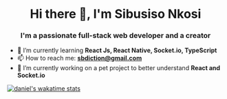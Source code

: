<h1 align="center">Hi there 👋, I'm Sibusiso Nkosi</h1>

<!--
**sbuDiction/sbuDiction** is a ✨ _special_ ✨ repository because its `README.md` (this file) appears on your GitHub profile.

Here are some ideas to get you started:

- 🔭 I’m currently working on ...
- 🌱 I’m currently learning ...
- 👯 I’m looking to collaborate on ...
- 🤔 I’m looking for help with ...
- 💬 Ask me about ...
- 📫 How to reach me: ...
- 😄 Pronouns: ...
- ⚡ Fun fact: ...
-->

<h3 align="center">I'm a passionate full-stack web developer and a creator</h3>

- 🌱 I’m currently learning **React Js, React Native, Socket.io, TypeScript**
- 📫 How to reach me: **sbdiction@gmail.com**
- 🔭 I’m currently working on a pet project to better understand **React and Socket.io**


[![daniel's wakatime stats](https://github-readme-stats.vercel.app/api/wakatime?username=sbuDiction&langs_count=5)](https://wakatime.com/@sbuDiction)
